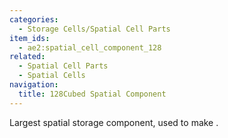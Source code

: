 ```yaml
---
categories:
  - Storage Cells/Spatial Cell Parts
item_ids:
  - ae2:spatial_cell_component_128
related:
  - Spatial Cell Parts
  - Spatial Cells
navigation:
  title: 128Cubed Spatial Component
---
```


Largest spatial storage component, used to make <ItemLink 
id="spatial_storage_cell_128"/>.

<RecipeFor id="spatial_cell_component_128" />
